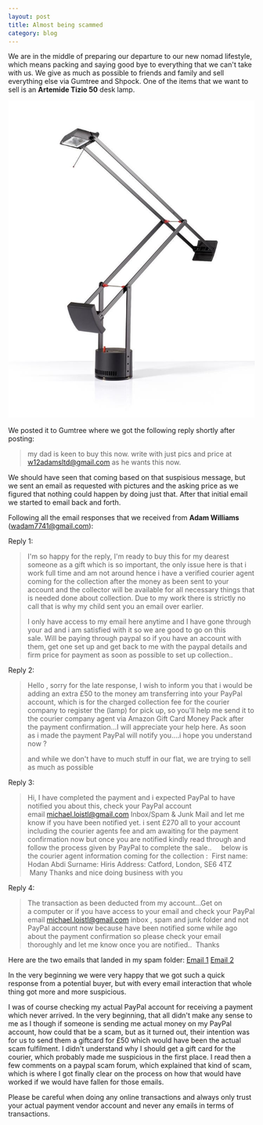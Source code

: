 ```yaml
---
layout: post
title: Almost being scammed
category: blog
---
```


We are in the middle of preparing our departure to our new nomad lifestyle, which means packing and saying good bye to everything that we can't take with us. We give as much as possible to friends and family and sell everything else via Gumtree and Shpock. One of the items that we want to sell is an **Artemide Tizio 50** desk lamp.

![](/assets/posts/2020-02-09-almost-being-scammed/artemide-tizio-50.jpg)

We posted it to Gumtree where we got the following reply shortly after posting:
> my dad is keen to buy this now. write with just pics and price at w12adamsltd@gmail.com as he wants this now.

We should have seen that coming based on that suspisious message, but we sent an email as requested with pictures and the asking price as we figured that nothing could happen by doing just that. After that initial email we started to email back and forth. 

Following all the email responses that we received from **Adam Williams** (wadam7741@gmail.com):

Reply 1:
> I'm so happy for the reply, I'm ready to buy this for my dearest someone as a gift which is so important, the only issue here is that i work full time and am not around hence i have a verified courier agent coming for the collection after the money as been sent to your account and the collector will be available for all necessary things that is needed done about collection. Due to my work there is strictly no call that is why my child sent you an email over earlier.
>
> I only have access to my email here anytime and I have gone through your ad and i am satisfied with it so we are good to go on this sale. Will be paying through paypal so if you have an account with them, get one set up and get back to me with the paypal details and firm price for payment as soon as possible to set up collection..

Reply 2:
> Hello , sorry for the late response, I wish to inform you that i would be adding an extra £50 to the money am transferring into your PayPal account, which is for the charged collection fee for the courier company to register the (lamp) for pick up, so you'll help me send it to the courier company agent via Amazon Gift Card Money Pack after the payment confirmation...I will appreciate your help here. As soon as i made the payment PayPal will notify you....i hope you understand now ?
>
> and while we don't have to much stuff in our flat, we are trying to sell as much as possible 

Reply 3:
> Hi, I have completed the payment and i expected PayPal to have notified you about this, check your PayPal account email michael.loistl@gmail.com Inbox/Spam & Junk Mail and let me know if you have been notified yet. i sent £270 all to your account including the courier agents fee and am awaiting for the payment confirmation now but once you are notified kindly read through and follow the process given by PayPal to complete the sale..     below is the courier agent information coming for the collection :  First name: Hodan Abdi Surname: Hiris Address: Catford, London, SE6 4TZ    Many Thanks and nice doing business with you

Reply 4:
> The transaction as been deducted from my account...Get on a computer or if you have access to your email and check your PayPal email michael.loistl@gmail.com inbox , spam and junk folder and not PayPal account now because have been notified some while ago about the payment confirmation so please check your email thoroughly and let me know once you are notified..  Thanks

Here are the two emails that landed in my spam folder:
[Email 1](/assets/posts/2020-02-09-almost-being-scammed/you-ve-received-an-instant-payment-of-270.00-gbp-from-adam-williams.pdf)
[Email 2](/assets/posts/2020-02-09-almost-being-scammed/last-step-to-confirm-payment.pdf)

In the very beginning we were very happy that we got such a quick response from a potential buyer, but with every email interaction that whole thing got more and more suspicious.

I was of course checking my actual PayPal account for receiving a payment which never arrived. In the very beginning, that all didn't make any sense to me as I though if someone is sending me actual money on my PayPal account, how could that be a scam, but as it turned out, their intention was for us to send them a giftcard for £50 which would have been the actual scam fulfilment. I didn't understand why I should get a gift card for the courier, which probably made me suspicious in the first place. I read then a few comments on a paypal scam forum, which explained that kind of scam, which is where I got finally clear on the process on how that would have worked if we would have fallen for those emails.

Please be careful when doing any online transactions and always only  trust your actual payment vendor account and never any emails in terms of transactions.
